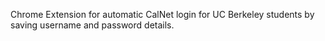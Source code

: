 Chrome Extension for automatic CalNet login for UC Berkeley students by saving username and password details.
